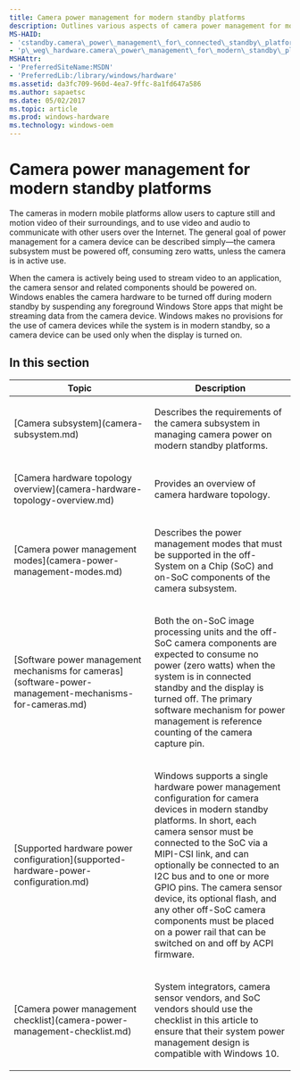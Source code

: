 ```yaml
---
title: Camera power management for modern standby platforms
description: Outlines various aspects of camera power management for modern standby platforms.
MS-HAID:
- 'cstandby.camera\_power\_management\_for\_connected\_standby\_platforms'
- 'p\_weg\_hardware.camera\_power\_management\_for\_modern\_standby\_platforms'
MSHAttr:
- 'PreferredSiteName:MSDN'
- 'PreferredLib:/library/windows/hardware'
ms.assetid: da3fc709-960d-4ea7-9ffc-8a1fd647a586
ms.author: sapaetsc
ms.date: 05/02/2017
ms.topic: article
ms.prod: windows-hardware
ms.technology: windows-oem
---
```


# Camera power management for modern standby platforms


The cameras in modern mobile platforms allow users to capture still and motion video of their surroundings, and to use video and audio to communicate with other users over the Internet. The general goal of power management for a camera device can be described simply—the camera subsystem must be powered off, consuming zero watts, unless the camera is in active use.

When the camera is actively being used to stream video to an application, the camera sensor and related components should be powered on. Windows enables the camera hardware to be turned off during modern standby by suspending any foreground Windows Store apps that might be streaming data from the camera device. Windows makes no provisions for the use of camera devices while the system is in modern standby, so a camera device can be used only when the display is turned on.

## In this section


<table>
<colgroup>
<col width="50%" />
<col width="50%" />
</colgroup>
<thead>
<tr class="header">
<th>Topic</th>
<th>Description</th>
</tr>
</thead>
<tbody>
<tr class="odd">
<td><p>[Camera subsystem](camera-subsystem.md)</p></td>
<td><p>Describes the requirements of the camera subsystem in managing camera power on modern standby platforms.</p></td>
</tr>
<tr class="even">
<td><p>[Camera hardware topology overview](camera-hardware-topology-overview.md)</p></td>
<td><p>Provides an overview of camera hardware topology.</p></td>
</tr>
<tr class="odd">
<td><p>[Camera power management modes](camera-power-management-modes.md)</p></td>
<td><p>Describes the power management modes that must be supported in the off-System on a Chip (SoC) and on-SoC components of the camera subsystem.</p></td>
</tr>
<tr class="even">
<td><p>[Software power management mechanisms for cameras](software-power-management-mechanisms-for-cameras.md)</p></td>
<td><p>Both the on-SoC image processing units and the off-SoC camera components are expected to consume no power (zero watts) when the system is in connected standby and the display is turned off. The primary software mechanism for power management is reference counting of the camera capture pin.</p></td>
</tr>
<tr class="odd">
<td><p>[Supported hardware power configuration](supported-hardware-power-configuration.md)</p></td>
<td><p>Windows supports a single hardware power management configuration for camera devices in modern standby platforms. In short, each camera sensor must be connected to the SoC via a MIPI-CSI link, and can optionally be connected to an I2C bus and to one or more GPIO pins. The camera sensor device, its optional flash, and any other off-SoC camera components must be placed on a power rail that can be switched on and off by ACPI firmware.</p></td>
</tr>
<tr class="even">
<td><p>[Camera power management checklist](camera-power-management-checklist.md)</p></td>
<td><p>System integrators, camera sensor vendors, and SoC vendors should use the checklist in this article to ensure that their system power management design is compatible with Windows 10.</p></td>
</tr>
</tbody>
</table>

 

 

 







